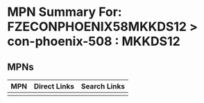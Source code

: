 



# MPN Summary For: FZECONPHOENIX58MKKDS12 > con-phoenix-508 : MKKDS12

## MPNs
  

|MPN|Direct Links|Search Links|
| :--- | :--- | :--- |
||||
